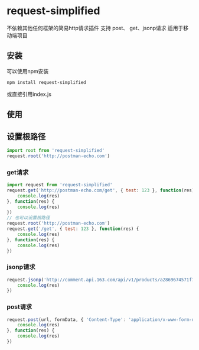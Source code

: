 # request-simplified

不依赖其他任何框架的简易http请求插件
支持 post、 get、jsonp请求
适用于移动端项目


## 安装

可以使用npm安装

```
npm install request-simplified
```
或直接引用index.js

## 使用

## 设置根路径

```javascript
import root from 'request-simplified'
request.root('http://postman-echo.com')
```

### get请求

```javascript
import request from 'request-simplified'
request.get('http://postman-echo.com/get', { test: 123 }, function(res) {
    console.log(res)
}, function(res) {
    console.log(res)
})
// 也可以设置根路径
request.root('http://postman-echo.com')
request.get('/get', { test: 123 }, function(res) {
    console.log(res)
}, function(res) {
    console.log(res)
})
```

### jsonp请求

```javascript
request.jsonp('http://comment.api.163.com/api/v1/products/a2869674571f77b5a0867c3d71db5856/threads/CJHB85H800308BQA/comments/newList', { limit: 15, offset: 0 }, function(res) {
    console.log(res)
})
```

### post请求

```javascript
request.post(url, formData, { 'Content-Type': 'application/x-www-form-urlencoded' }, function(res) {
    console.log(res)
}, function(res) {
    console.log(res)
})
```
